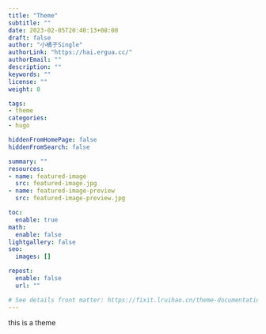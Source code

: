 ```yaml
---
title: "Theme"
subtitle: ""
date: 2023-02-05T20:40:13+08:00
draft: false
author: "小橘子Single"
authorLink: "https://hai.ergua.cc/"
authorEmail: ""
description: ""
keywords: ""
license: ""
weight: 0

tags:
- theme
categories:
- hugo

hiddenFromHomePage: false
hiddenFromSearch: false

summary: ""
resources:
- name: featured-image
  src: featured-image.jpg
- name: featured-image-preview
  src: featured-image-preview.jpg

toc:
  enable: true
math:
  enable: false
lightgallery: false
seo:
  images: []

repost:
  enable: false
  url: ""

# See details front matter: https://fixit.lruihao.cn/theme-documentation-content/#front-matter
---
```


<!--more-->


this is a theme

